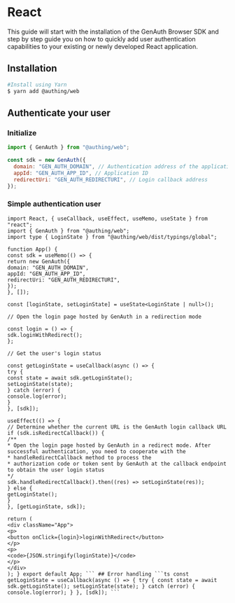 # React

This guide will start with the installation of the GenAuth Browser SDK and step by step guide you on how to quickly add user authentication capabilities to your existing or newly developed React application.

<AppDetailSiderBar />

## Installation

```bash
#Install using Yarn
$ yarn add @authing/web
```

## Authenticate your user

### Initialize

```js
import { GenAuth } from "@authing/web";

const sdk = new GenAuth({
  domain: "GEN_AUTH_DOMAIN", // Authentication address of the application
  appId: "GEN_AUTH_APP_ID", // Application ID
  redirectUri: "GEN_AUTH_REDIRECTURI", // Login callback address
});
```

### Simple authentication user

````tsx
import React, { useCallback, useEffect, useMemo, useState } from "react";
import { GenAuth } from "@authing/web";
import type { LoginState } from "@authing/web/dist/typings/global";

function App() {
const sdk = useMemo(() => {
return new GenAuth({
domain: "GEN_AUTH_DOMAIN",
appId: "GEN_AUTH_APP_ID",
redirectUri: "GEN_AUTH_REDIRECTURI",
});
}, []);

const [loginState, setLoginState] = useState<LoginState | null>();

// Open the login page hosted by GenAuth in a redirection mode

const login = () => {
sdk.loginWithRedirect();
};

// Get the user's login status

const getLoginState = useCallback(async () => {
try {
const state = await sdk.getLoginState();
setLoginState(state);
} catch (error) {
console.log(error);
}
}, [sdk]);

useEffect(() => {
// Determine whether the current URL is the GenAuth login callback URL
if (sdk.isRedirectCallback()) {
/**
* Open the login page hosted by GenAuth in a redirect mode. After successful authentication, you need to cooperate with the
* handleRedirectCallback method to process the
* authorization code or token sent by GenAuth at the callback endpoint to obtain the user login status
*/
sdk.handleRedirectCallback().then((res) => setLoginState(res));
} else {
getLoginState();
}
}, [getLoginState, sdk]);

return (
<div className="App">
<p>
<button onClick={login}>loginWithRedirect</button>
</p>
<p>
<code>{JSON.stringify(loginState)}</code>
</p>
</div>
); } export default App; ``` ## Error handling ```ts const getLoginState = useCallback(async () => { try { const state = await sdk.getLoginState(); setLoginState(state); } catch (error) { console.log(error); } }, [sdk]); ```
````
